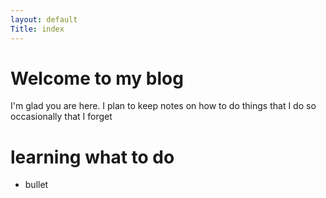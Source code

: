 ```yaml
---
layout: default
Title: index
---
```

# Welcome to my blog

I'm glad you are here. I plan to keep notes on how to do things that I do so occasionally that I forget

# learning what to do

* bullet
